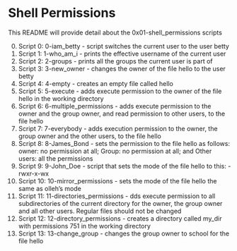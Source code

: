 # Shell Permissions

This README will provide detail about the 0x01-shell_permissions scripts

0. Script 0: 0-iam_betty - script switches the current user to the user betty
1. Script 1: 1-who_am_i - prints the effective username of the current user
2. Script 2: 2-groups - prints all the groups the current user is part of
3. Script 3: 3-new_owner - changes the owner of the file hello to the user betty
4. Script 4: 4-empty - creates an empty file called hello
5. Script 5: 5-execute - adds execute permission to the owner of the file hello in the working directory
6. Script 6: 6-multiple_permissions - adds execute permission to the owner and the group owner, and read permission to other users, to the file hello
7. Script 7: 7-everybody - adds execution permission to the owner, the group owner and the other users, to the file hello
8. Script 8: 8-James_Bond - sets the permission to the file hello as follows: owner: no permission at all; Group: no permission at all; and Other users: all the permissions
9. Script 9: 9-John_Doe - script that sets the mode of the file hello to this: -rwxr-x-wx
10. Script 10: 10-mirror_permissions - sets the mode of the file hello the same as olleh’s mode
11. Script 11: 11-directories_permissions - dds execute permission to all subdirectories of the current directory for the owner, the group owner and all other users. Regular files should not be changed
12. Script 12: 12-directory_permissions - creates a directory called my_dir with permissions 751 in the working directory
13. Script 13: 13-change_group - changes the group owner to school for the file hello
